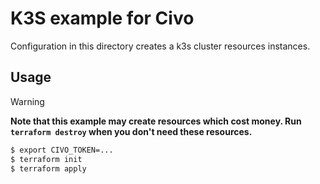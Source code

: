 #  K3S example for Civo

Configuration in this directory creates a k3s cluster resources instances.

## Usage

> [!warning]
> **Note that this example may create resources which cost money. Run `terraform destroy` when you don't need these resources.**

```bash
$ export CIVO_TOKEN=...
$ terraform init
$ terraform apply
```
